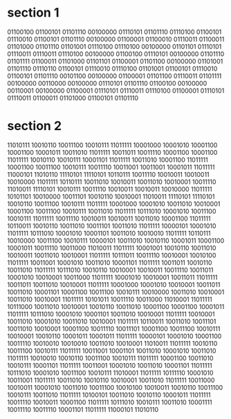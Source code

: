 # section 1

01100100 01100101 01101110 00100000 01110101 01101110 01110100 01100101 01110010 01100101 01101110 00100000 01100001 01100010 01110011 01100011 01101000 01101110 01101001 01110100 01110100 00100000 01101101 01110101 01110011 01110011 01110100 00100000 01100100 01110101 00100000 01101110 01101111 01100011 01101000 01101101 01100001 01101100 00100000 01101001 01101110 01110110 01100101 01110010 01110100 01101001 01100101 01110010 01100101 01101110 00101100 00100000 01100001 01101100 01110011 01101111 00100000 00110000 00100000 01110101 01101110 01100100 00100000 00110001 00100000 01100001 01110101 01110011 01110100 01100001 01110101 01110011 01100011 01101000 01100101 01101110

# section 2

11010111 10010110 10011100 10010111 11011111 10001000 10001010 10001100 10001100 10001011 10011010 11011111 10011011 10011110 10001100 10001100 11011111 10010110 10010111 10001101 11011111 10011010 10001100 11011111 10001100 10011100 10010111 10011110 10011001 10011001 10001011 11011111 11000101 11010110 11110101 11110101 10110111 10011110 10010011 10010011 10010000 11011111 10110111 10011010 10010011 10011010 10010001 10011110 11010011 11110101 10010111 10011110 10010011 10010011 10010000 11011111 10101101 10010000 10011101 10010110 10010001 11010011 11110101 11110101 10010110 10011100 10010111 11011111 10001000 10001010 10011010 10010001 10001100 10011100 10010111 10011010 11011111 10111010 10001010 10011100 10010111 11011111 10011110 10010011 10010011 10011010 10001100 11011111 10110011 10010110 10011010 10011101 10011010 11011111 10000101 10001010 11011111 10111010 10001010 10001101 10011010 10010010 11011111 10110111 10010000 10011100 10010111 10000101 10011010 10010110 10001011 10001100 10001011 10011110 10011000 11010011 11011111 10001001 10010110 10011010 10010011 10011010 10010001 11011111 10111011 10011110 10010001 10010100 11011111 10011001 10001010 10011010 10001101 11011111 10011011 10010110 10011010 11011111 10111010 10010110 10010001 10010011 10011110 10011011 10001010 10010001 10011000 11011111 10001010 10010001 10011011 11011111 10011011 10011010 10010001 11011111 10001000 10001010 10010001 10011011 10011010 10001101 10001100 10011100 10010111 10010000 10011010 10010001 10011010 10010001 11011111 10101011 10011110 10011000 11010001 11011111 10111000 10011010 10010001 10010110 10011010 10001100 10001100 10001011 11011111 10111010 10001010 10001101 10011010 10010001 11011111 10010001 10011010 10001010 10011010 10010001 11011111 10110011 10011010 10011101 10011010 10010001 10001100 10011110 10011101 10001100 10011100 10010111 10010001 10010110 10001011 10001011 11011111 10000101 10001010 10001100 10011110 10010010 10010010 10011010 10010001 11010011 11011111 10010110 10011100 10010111 11011111 10011001 10001101 10011010 10001010 10011010 11011111 10010010 10010110 10011100 10010111 11011111 10001100 10011010 10010111 10001101 11011111 10011001 10001010 10011010 10001101 11011111 10111010 10001010 10011100 10010111 11010001 11011111 10111110 10001010 10011001 11011111 10011010 10010110 10010001 10011010 11011111 10011000 10010011 10001010 10011010 10011100 10010100 10010011 10010110 10011100 10010111 10011010 11011111 10100101 10011010 10010110 10001011 11011111 10011110 10010011 10001100 11011111 10111010 10010111 10011010 10001111 10011110 10011110 10001101 11011111 11000101 11010110
